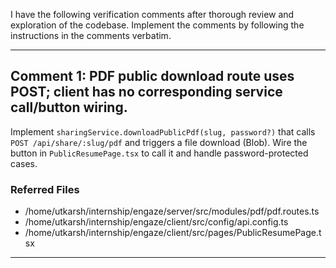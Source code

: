 I have the following verification comments after thorough review and exploration of the codebase. Implement the comments by following the instructions in the comments verbatim.

---
## Comment 1: PDF public download route uses POST; client has no corresponding service call/button wiring.

Implement `sharingService.downloadPublicPdf(slug, password?)` that calls `POST /api/share/:slug/pdf` and triggers a file download (Blob). Wire the button in `PublicResumePage.tsx` to call it and handle password-protected cases.

### Referred Files
- /home/utkarsh/internship/engaze/server/src/modules/pdf/pdf.routes.ts
- /home/utkarsh/internship/engaze/client/src/config/api.config.ts
- /home/utkarsh/internship/engaze/client/src/pages/PublicResumePage.tsx
---